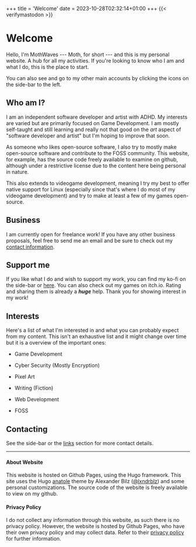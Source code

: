 +++
title = 'Welcome'
date = 2023-10-28T02:32:14+01:00
+++
{{< verifymastodon >}}

# Welcome

Hello, I'm MothWaves --- Moth, for short --- and this is my personal website. A hub for all my activities. If you're looking to know who I am and what I do, this is the place to start.  

You can also see and go to my other main accounts by clicking the icons on the side-bar to the left.

## Who am I?

I am an independent software developer and artist with ADHD. My interests are varied but are primarily focused on Game Development. I am mostly self-taught and still learning and really not that good on the *art* aspect of "software developer and artist" but I'm hoping to improve that soon.  

As someone who likes open-source software, I also try to mostly make open-source software and contribute to the FOSS community. This website, for example, has the source code freely available to examine on github, although under a restrictive license due to the content here being personal in nature. 

This also extends to videogame development, meaning I try my best to offer native support for Linux (especially since that's where I do most of my videogame development) and try to make at least a few of my games open-source.

## Business

I am currently open for freelance work! If you have any other business proposals, feel free to send me an email and be sure to check out my [contact information](./links/). 

## Support me

If you like what I do and wish to support my work, you can find my ko-fi on the side-bar or [here](https://ko-fi.com/mothwaves). You can also check out my games on itch.io. Rating and sharing them is already a ***huge*** help. Thank you for showing interest in my work!

## Interests

Here's a list of what I'm interested in and what you can probably expect from my content. This isn't an exhaustive list and it might change over time but it is a overview of the important ones:

- Game Development

- Cyber Security (Mostly Encryption)

- Pixel Art

- Writing (Fiction)

- Web Development

- FOSS

## Contacting

See the side-bar or the [links](./links/) section for more contact details.

---

#### About Website

This website is hosted on Github Pages, using the Hugo framework. This site uses the Hugo [anatole](https://github.com/lxndrblz/anatole) theme by Alexander Bilz ([@lxndrblz](https://github.com/lxndrblz/)) and some personal customizations. The source code of the website is freely available to view on my github. 

#### Privacy Policy

I do not collect any information through this website, as such there is no privacy policy. However, the website is hosted by Github Pages, who have their own privacy policy and may collect data. Refer to their [privacy policy](https://docs.github.com/en/site-policy/privacy-policies/github-privacy-statement) for further information.
